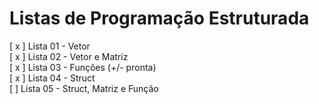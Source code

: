 # Listas de Programação Estruturada

[ x ] Lista 01 - Vetor                                    
[ x ] Lista 02 - Vetor e Matriz                                   
[ x ] Lista 03 - Funções   (+/- pronta)                                   
[ x ] Lista 04 - Struct                                   
[   ] Lista 05 - Struct, Matriz e Função                                   
